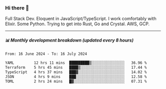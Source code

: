 ### Hi there 👋

Full Stack Dev. Eloquent in JavaScript/TypeScript. I work comfortably with Elixir. Some Python. Trying to get into Rust, Go and Crystal. AWS, GCP.

***

##### 📊 Monthly development breakdown (updated every 8 hours)

<!--START_SECTION:waka-->

```txt
From: 16 June 2024 - To: 16 July 2024

YAML         12 hrs 11 mins  █████████▒░░░░░░░░░░░░░░░   36.96 %
Terraform    5 hrs 45 mins   ████▒░░░░░░░░░░░░░░░░░░░░   17.44 %
TypeScript   4 hrs 37 mins   ███▓░░░░░░░░░░░░░░░░░░░░░   14.02 %
JSON         4 hrs 9 mins    ███░░░░░░░░░░░░░░░░░░░░░░   12.58 %
TOML         2 hrs 24 mins   █▓░░░░░░░░░░░░░░░░░░░░░░░   07.31 %
```

<!--END_SECTION:waka-->
